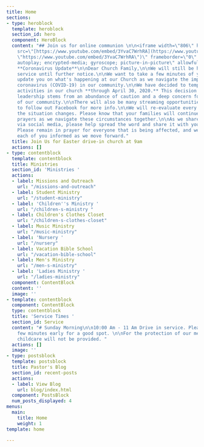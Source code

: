 ```yaml
---
title: Home
sections:
- type: heroblock
  template: heroblock
  section_id: hero
  component: HeroBlock
  content: "## Join us for online communion \n\n<iframe width=\"806\" height=\"473\"
    src=\"[https://www.youtube.com/embed/3YvaC7WrhRA](https://www.youtube.com/embed/3YvaC7WrhRA
    \"https://www.youtube.com/embed/3YvaC7WrhRA\")\" frameborder=\"0\" allow=\"accelerometer;
    autoplay; encrypted-media; gyroscope; picture-in-picture\" allowfullscreen></iframe>\n\n###
    **Coronavirus Update**\n\nDear Church Family,\n\nWe will still be having Drive-in
    service until further notice.\n\nWe want to take a few minutes of your time to
    update you on what's happening at our Church as we navigate the impact of the
    coronavirus (COVID-19) in our community.\n\nWe have decided to temporarily suspend
    activities in our church **through April 30, 2020.** This decision from our church
    leadership stems from an abundance of caution and a deep concern for the well-being
    of our community.\n\nThere will also be many streaming opportunities. Make sure
    to follow out Facebook for more info.\n\nWe will re-evaluate every week until
    the situation changes. Please know that your families will continue to be in our
    prayers as we navigate these circumstances together.\n\nAs we share information
    via social media, please help spread the word and share it with your friends.
    Please remain in prayer for everyone that is being affected, and we will keep
    each of you informed as we move forward."
  title: Join Us for Easter drive-in church at 9am
  actions: []
- type: contentblock
  template: contentblock
  title: Ministries
  section_id: 'Ministries '
  actions:
  - label: Missions and Outreach
    url: "/missions-and-outreach"
  - label: Student Ministry
    url: "/student-ministry"
  - label: 'Children''s Ministry '
    url: "/children-s-ministry "
  - label: Children's Clothes Closet
    url: "/children-s-clothes-closet"
  - label: Music Ministry
    url: "/music-ministry"
  - label: 'Nursery '
    url: "/nursery"
  - label: Vacation Bible School
    url: "/vacation-bible-school"
  - label: Men's Ministry
    url: "/men-s-ministry"
  - label: 'Ladies Ministry '
    url: "/ladies-ministry"
  component: ContentBlock
  content: ''
  image: ''
- template: contentblock
  component: ContentBlock
  type: contentblock
  title: 'Service Times '
  section_id: Service
  content: "# Sunday Morning\n\n10:00 Am - 11 Am Drive in service. Please arrive a
    few minutes early for a good spot. \n\nFor the protection of our members and guests
    childcare will not be provided. "
  actions: []
  image: ''
- type: postsblock
  template: postsblock
  title: Pastor's Blog
  section_id: recent-posts
  actions:
  - label: View Blog
    url: blog/index.html
  component: PostsBlock
  num_posts_displayed: 4
menus:
  main:
    title: Home
    weight: 1
template: home

---
```

